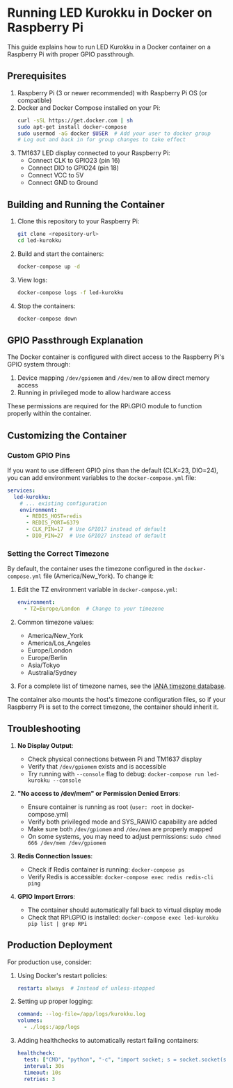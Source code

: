 # Running LED Kurokku in Docker on Raspberry Pi

This guide explains how to run LED Kurokku in a Docker container on a Raspberry Pi with proper GPIO passthrough.

## Prerequisites

1. Raspberry Pi (3 or newer recommended) with Raspberry Pi OS (or compatible)
2. Docker and Docker Compose installed on your Pi:
   ```bash
   curl -sSL https://get.docker.com | sh
   sudo apt-get install docker-compose
   sudo usermod -aG docker $USER  # Add your user to docker group
   # Log out and back in for group changes to take effect
   ```
3. TM1637 LED display connected to your Raspberry Pi:
   - Connect CLK to GPIO23 (pin 16)
   - Connect DIO to GPIO24 (pin 18)
   - Connect VCC to 5V
   - Connect GND to Ground

## Building and Running the Container

1. Clone this repository to your Raspberry Pi:
   ```bash
   git clone <repository-url>
   cd led-kurokku
   ```

2. Build and start the containers:
   ```bash
   docker-compose up -d
   ```

3. View logs:
   ```bash
   docker-compose logs -f led-kurokku
   ```

4. Stop the containers:
   ```bash
   docker-compose down
   ```

## GPIO Passthrough Explanation

The Docker container is configured with direct access to the Raspberry Pi's GPIO system through:

1. Device mapping `/dev/gpiomem` and `/dev/mem` to allow direct memory access
2. Running in privileged mode to allow hardware access

These permissions are required for the RPi.GPIO module to function properly within the container.

## Customizing the Container

### Custom GPIO Pins

If you want to use different GPIO pins than the default (CLK=23, DIO=24), you can add environment variables to the `docker-compose.yml` file:

```yaml
services:
  led-kurokku:
    # ... existing configuration
    environment:
      - REDIS_HOST=redis
      - REDIS_PORT=6379
      - CLK_PIN=17  # Use GPIO17 instead of default
      - DIO_PIN=27  # Use GPIO27 instead of default
```

### Setting the Correct Timezone

By default, the container uses the timezone configured in the `docker-compose.yml` file (America/New_York). To change it:

1. Edit the TZ environment variable in `docker-compose.yml`:
   ```yaml
   environment:
     - TZ=Europe/London  # Change to your timezone
   ```

2. Common timezone values:
   - America/New_York
   - America/Los_Angeles
   - Europe/London
   - Europe/Berlin
   - Asia/Tokyo
   - Australia/Sydney

3. For a complete list of timezone names, see the [IANA timezone database](https://en.wikipedia.org/wiki/List_of_tz_database_time_zones).

The container also mounts the host's timezone configuration files, so if your Raspberry Pi is set to the correct timezone, the container should inherit it.

## Troubleshooting

1. **No Display Output**:
   - Check physical connections between Pi and TM1637 display
   - Verify that `/dev/gpiomem` exists and is accessible
   - Try running with `--console` flag to debug: `docker-compose run led-kurokku --console`

2. **"No access to /dev/mem" or Permission Denied Errors**:
   - Ensure container is running as root (`user: root` in docker-compose.yml)
   - Verify both privileged mode and SYS_RAWIO capability are added
   - Make sure both `/dev/gpiomem` and `/dev/mem` are properly mapped
   - On some systems, you may need to adjust permissions: `sudo chmod 666 /dev/mem /dev/gpiomem`

3. **Redis Connection Issues**:
   - Check if Redis container is running: `docker-compose ps`
   - Verify Redis is accessible: `docker-compose exec redis redis-cli ping`

4. **GPIO Import Errors**:
   - The container should automatically fall back to virtual display mode
   - Check that RPi.GPIO is installed: `docker-compose exec led-kurokku pip list | grep RPi`

## Production Deployment

For production use, consider:

1. Using Docker's restart policies:
   ```yaml
   restart: always  # Instead of unless-stopped
   ```

2. Setting up proper logging:
   ```yaml
   command: --log-file=/app/logs/kurokku.log
   volumes:
     - ./logs:/app/logs
   ```

3. Adding healthchecks to automatically restart failing containers:
   ```yaml
   healthcheck:
     test: ["CMD", "python", "-c", "import socket; s = socket.socket(socket.AF_INET, socket.SOCK_STREAM); s.connect(('redis', 6379)); s.close()"]
     interval: 30s
     timeout: 10s
     retries: 3
   ```